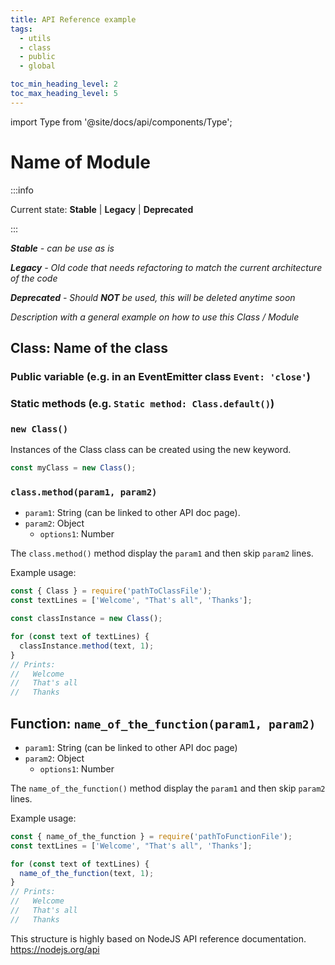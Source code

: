 ```yaml
---
title: API Reference example
tags:
  - utils
  - class
  - public
  - global

toc_min_heading_level: 2
toc_max_heading_level: 5
---
```


import Type from '@site/docs/api/components/Type';

# Name of Module

:::info

Current state: **Stable** | **Legacy** | **Deprecated**

:::

_**Stable** - can be use as is_

_**Legacy** - Old code that needs refactoring to match the current architecture of the code_

_**Deprecated** - Should **NOT** be used, this will be deleted anytime soon_

_Description with a general example on how to use this Class / Module_

## Class: Name of the class

### Public variable (e.g. in an EventEmitter class `Event: 'close'`)

### Static methods (e.g. `Static method: Class.default()`)

### `new Class()`

Instances of the Class class can be created using the new keyword.

```javascript
const myClass = new Class();
```

### `class.method(param1, param2)`

- `param1`: <Type>String</Type> (can be linked to other API doc page).
- `param2`: <Type>Object</Type>
  - `options1`: <Type>Number</Type>

The `class.method()` method display the `param1` and then skip `param2` lines.

Example usage:

```javascript
const { Class } = require('pathToClassFile');
const textLines = ['Welcome', "That's all", 'Thanks'];

const classInstance = new Class();

for (const text of textLines) {
  classInstance.method(text, 1);
}
// Prints:
//   Welcome
//   That's all
//   Thanks
```

## Function: `name_of_the_function(param1, param2)`

- `param1`: <Type>String</Type> (can be linked to other API doc page)
- `param2`: <Type>Object</Type>
  - `options1`: <Type>Number</Type>

The `name_of_the_function()` method display the `param1` and then skip `param2` lines.

Example usage:

```javascript
const { name_of_the_function } = require('pathToFunctionFile');
const textLines = ['Welcome', "That's all", 'Thanks'];

for (const text of textLines) {
  name_of_the_function(text, 1);
}
// Prints:
//   Welcome
//   That's all
//   Thanks
```

This structure is highly based on NodeJS API reference documentation. https://nodejs.org/api
